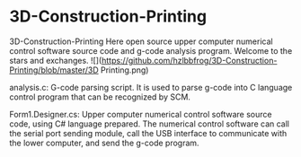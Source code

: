 # 3D-Construction-Printing

3D-Construction-Printing
Here open source upper computer numerical control software source code and g-code analysis program. Welcome to the stars and exchanges.
![](https://github.com/hzlbbfrog/3D-Construction-Printing/blob/master/3D Printing.png)

analysis.c:
G-code parsing script. It is used to parse g-code into C language control program that can be recognized by SCM.

Form1.Designer.cs:
Upper computer numerical control software source code, using C# language prepared. The numerical control software can call the serial port sending module, call the USB interface to communicate with the lower computer, and send the g-code program.
